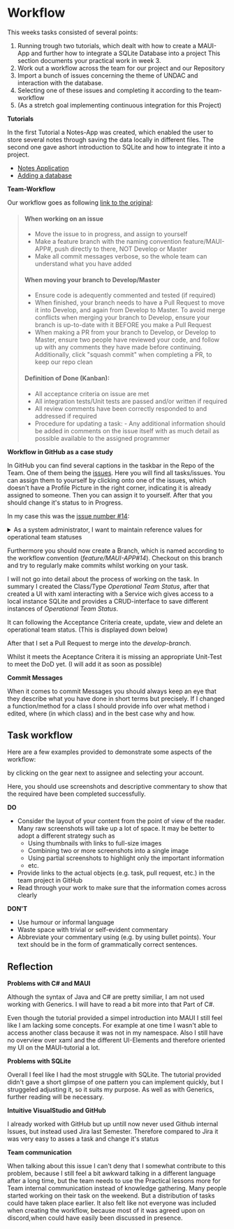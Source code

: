 # Workflow

This weeks tasks consisted of several points:
1. Running trough two tutorials, which dealt with how 
   to create a MAUI-App and further how to integrate a SQLite Database into a project
   This section documents your practical work in week 3.
2. Work out a workflow across the team for our project and our Repository
3. Import a bunch of issues concerning the theme of UNDAC and interaction with the database.
4. Selecting one of these issues and completing it according to the team-workflow
5. (As a stretch goal implementing continuous integration for this Project)

**Tutorials**

In the first Tutorial a Notes-App was created, which enabled the user to
store several notes through saving the data locally in different files.
The second one gave ashort introduction to SQLite and how to integrate it into a project.
* [Notes Application](https://learn.microsoft.com/en-us/dotnet/maui/tutorials/notes-app/)
* [Adding a database](https://learn.microsoft.com/en-us/dotnet/maui/data-cloud/database-sqlite)


**Team-Workflow** 

Our workflow goes as following [link to the original](https://github.com/Software-Engineering-Red/MAUI-APP/blob/master/Documentation/workflow.md):

> #### When working on an issue
> - Move the issue to in progress, and assign to yourself
> - Make a feature branch with the naming convention feature/MAUI-APP#<your issue number>, push directly to there, NOT Develop or Master
> - Make all commit messages verbose, so the whole team can understand what you have added 
> 
> #### When moving your branch to Develop/Master
> - Ensure code is adequently commented and tested (if required)
> - When finished, your branch needs to have a Pull Request to move it into Develop, and again from Develop to Master. To avoid merge conflicts when merging your branch to Develop, ensure your branch is up-to-date with it BEFORE you make a Pull Request
> - When making a PR from your branch to Develop, or Develop to Master, ensure two people have reviewed your code, and follow up with any comments they have made before continuing. Additionally, click "squash commit" when completing a PR, to keep our repo clean 
> 
> #### Definition of Done (Kanban):
> - All acceptance criteria on issue are met
> - All integration tests/Unit tests are passed and/or written if required
> - All review comments have been correctly responded to and addressed if required
> - Procedure for updating a task: - Any additional information should be added in comments on the issue itself with as much detail as possible available to the assigned programmer

 **Workflow in GitHub as a case study**

 In GitHub you can find several captions in the taskbar in the Repo of the Team. 
 One of them being the <ins>issues</ins>. Here you will find all tasks/issues.
 You can assign them to yourself by clicking onto one of the issues, which doesn't
 have a Profile Picture in the right corner, indicating it is already assigned to someone.
 Then you can assign it to yourself. After that you should change it's status to in Progress.
 
 In my case this was the [issue number #14](https://github.com/Software-Engineering-Red/MAUI-APP/issues/14):
 <details><summary>As a system administrator, I want to maintain reference values for operational team statuses</summary>

**End user goal:**
To be able to list, create, update and delete reference values for operational team statuses

**End business goal:**
To have appropriate statuses available to describe an operational team (e.g. 'requested', 'confirmed', 'active', etc.)

**Acceptance criteria:**

* An operational team status item can be created, viewed, updated and deleted (CRUD functionality)

**Measurement of success:**

* Unit tests pass for all CRUD operations

**Notes:**

* The database table will be called `operational_team_status`
* The table will have a single column, `name`
</details>


 Furthermore you should now create a Branch, which is named according to the workflow convention (*feature/MAUI-APP#14*).
 Checkout on this branch and try to regularly make commits whilst working on your task.

 I will not go into detail about the process of working on the task.
 In summary I created the Class/Type *Operational Team Status*,
 after that created a UI with xaml interacting with a Service wich gives access to a local instance 
 SQLite and provides a CRUD-interface to save different instances of *Operational Team Status*.

 It can following the Acceptance Criteria create, update, view and delete
 an operational team status. (This is displayed down below)

 After that I set a Pull Request to merge into the *develop-branch*.

 Whilst it meets the Aceptance Critera it is missing an appropriate Unit-Test to meet the DoD yet.
 (I will add it as soon as possible) 

 **Commit Messages** 

 When it comes to commit Messages you should always keep an eye that they describe 
 what you have done in short terms but precisely.
 If I changed a function/method for a class I should provide info
 over what method i edited, where (in which class) and in the best case why and how.


## Task workflow

Here are a few examples provided to demonstrate some aspects of the workflow:




by clicking on the gear next to 
 assignee and selecting your account.

Here, you should use screenshots and descriptive commentary to show that the required
have been completed successfully.

**DO**

* Consider the layout of your content from the point of view of the reader. Many raw
  screenshots will take up a lot of space. It may be better to adopt a different strategy
  such as
  * Using thumbnails with links to full-size images
  * Combining two or more screenshots into a single image 
  * Using partial screenshots to highlight only the important information
  * etc.
* Provide links to the actual objects (e.g. task, pull request, etc.) in the team project
  in GitHub
* Read through your work to make sure that the information comes across clearly

**DON'T**

* Use humour or informal language
* Waste space with trivial or self-evident commentary
* Abbreviate your commentary using (e.g. by using bullet points). Your text should be in
  the form of grammatically correct sentences.

## Reflection

**Problems with C# and MAUI**

Although the syntax of Java and C# are pretty similiar,
I am not used working with Generics. I will have to read a bit more into that Part of C#.

Even though the tutorial provided a simpel introduction into MAUI I still feel like 
I am lacking some concepts. For example at one time I wasn't able to access another class because it was not in my namespace.
Also I still have no overview over xaml and the different UI-Elements and therefore oriented my UI on the MAUI-tutorial a lot.


**Problems with SQLite**

Overall I feel like I had the most struggle with SQLite. The tutorial provided didn't gave a short glimpse of one pattern 
you can implement quickly, but I struggeled adjusting it, so it suits my purpose. 
As well as with Generics, further reading will be necessary.

**Intuitive VisualStudio and GitHub**

I already worked with GitHub but up untill now never used Github internal Issues, but instead used Jira last Semester.
Therefore compared to Jira it was very easy to asses a task and change it's status

**Team communication** 

When talking about this issue I can't deny that I somewhat contribute to this problem, because I still feel a bit awkward talking in a different language after a long time,
but the team needs to use the Practical lessons more for Team internal communication instead of knowledge gathering. 
Many people started working on their task on the weekend. But a distribution of tasks could have taken place earlier.
It also felt like not everyone was included when creating the workflow, because most of it was agreed upon on discord,when could have easily been discussed in presence.